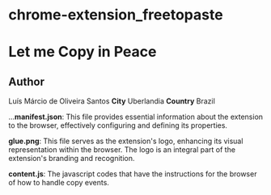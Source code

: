 # chrome-extension_freetopaste

# Let me Copy in Peace


## Author
Luís Márcio de Oliveira Santos
**City** Uberlandia
**Country** Brazil

…**manifest.json**: This file provides essential information about the extension to the browser, effectively configuring and defining its properties.

**glue.png**: This file serves as the extension's logo, enhancing its visual representation within the browser. The logo is an integral part of the extension's branding and recognition.

**content.js**: The javascript codes that have the instructions for the browser of how to handle copy events.

